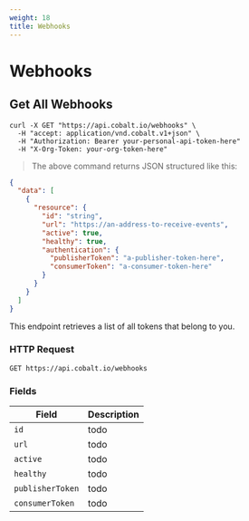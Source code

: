 ```yaml
---
weight: 18
title: Webhooks
---
```


# Webhooks

## Get All Webhooks

```shell
curl -X GET "https://api.cobalt.io/webhooks" \
  -H "accept: application/vnd.cobalt.v1+json" \
  -H "Authorization: Bearer your-personal-api-token-here" 
  -H "X-Org-Token: your-org-token-here"
```

> The above command returns JSON structured like this:

```json
{
  "data": [
    {
      "resource": {
        "id": "string",
        "url": "https://an-address-to-receive-events",
        "active": true,
        "healthy": true,
        "authentication": {
          "publisherToken": "a-publisher-token-here",
          "consumerToken": "a-consumer-token-here"
        }
      }
    }
  ]
}

```

This endpoint retrieves a list of all tokens that belong to you. 

### HTTP Request

`GET https://api.cobalt.io/webhooks`

### Fields

Field             | Description
----------------- | -----------
`id`              | todo
`url`             | todo
`active`          | todo
`healthy`         | todo
`publisherToken`  | todo
`consumerToken`   | todo

